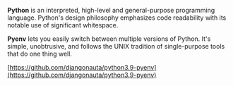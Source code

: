 **Python** is an interpreted, high-level and general-purpose programming language. Python's design philosophy emphasizes code readability with its notable use of significant whitespace.

**Pyenv** lets you easily switch between multiple versions of Python. It's simple, unobtrusive, and follows the UNIX tradition of single-purpose tools that do one thing well.

[https://github.com/djangonauta/python3.9-pyenv](https://github.com/djangonauta/python3.9-pyenv)
